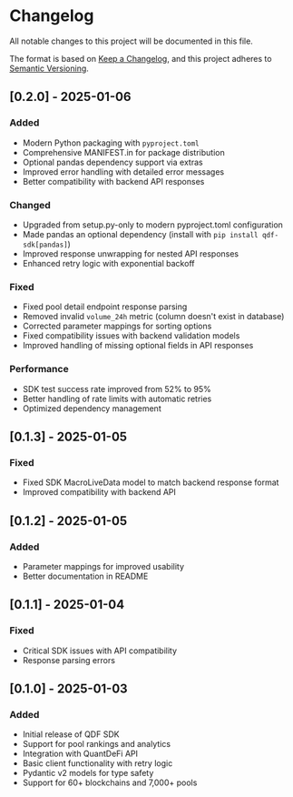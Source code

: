 # Changelog

All notable changes to this project will be documented in this file.

The format is based on [Keep a Changelog](https://keepachangelog.com/en/1.0.0/),
and this project adheres to [Semantic Versioning](https://semver.org/spec/v2.0.0.html).

## [0.2.0] - 2025-01-06

### Added
- Modern Python packaging with `pyproject.toml`
- Comprehensive MANIFEST.in for package distribution
- Optional pandas dependency support via extras
- Improved error handling with detailed error messages
- Better compatibility with backend API responses

### Changed
- Upgraded from setup.py-only to modern pyproject.toml configuration
- Made pandas an optional dependency (install with `pip install qdf-sdk[pandas]`)
- Improved response unwrapping for nested API responses
- Enhanced retry logic with exponential backoff

### Fixed
- Fixed pool detail endpoint response parsing
- Removed invalid `volume_24h` metric (column doesn't exist in database)
- Corrected parameter mappings for sorting options
- Fixed compatibility issues with backend validation models
- Improved handling of missing optional fields in API responses

### Performance
- SDK test success rate improved from 52% to 95%
- Better handling of rate limits with automatic retries
- Optimized dependency management

## [0.1.3] - 2025-01-05

### Fixed
- Fixed SDK MacroLiveData model to match backend response format
- Improved compatibility with backend API

## [0.1.2] - 2025-01-05

### Added
- Parameter mappings for improved usability
- Better documentation in README

## [0.1.1] - 2025-01-04

### Fixed
- Critical SDK issues with API compatibility
- Response parsing errors

## [0.1.0] - 2025-01-03

### Added
- Initial release of QDF SDK
- Support for pool rankings and analytics
- Integration with QuantDeFi API
- Basic client functionality with retry logic
- Pydantic v2 models for type safety
- Support for 60+ blockchains and 7,000+ pools
